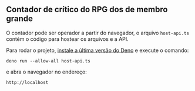 ## Contador de crítico do RPG dos de membro grande

O contador pode ser operador a partir do navegador, o arquivo ```host-api.ts``` contém o código para hostear os arquivos e a API.

Para rodar o projeto, [instale a última versão do Deno](https://docs.deno.com/runtime/manual/getting_started/installation) e execute o comando:
~~~
deno run --allow-all host-api.ts
~~~
e abra o navegador no endereço:
~~~
http://localhost
~~~

